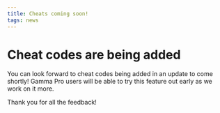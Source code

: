 ```yaml
---
title: Cheats coming soon!
tags: news
---
```


# Cheat codes are being added

You can look forward to cheat codes being added in an update to come shortly!
Gamma Pro users will be able to try this feature out early as we work on it more.

Thank you for all the feedback!
